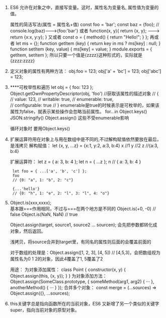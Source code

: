 
1.  ES6 允许在对象之中，直接写变量。这时，属性名为变量名, 属性值为变量的值。

	属性的简洁写法(属性 = 属性名+值)
	const foo = 'bar';
	const baz = {foo}; // 	console.log(baz)--->{foo:'bar'}
	或者
	function(x, y){
		return {x, y};   ---> return {x:x, y:y};
	}
	又或者
	const o = {
		method() {
		    return "Hello!";
		}
	};
	再或者
	let ms = {};
	function getItem (key) {
	  return key in ms ? ms[key] : null;
	}
	function setItem (key, value) {
	  ms[key] = value;
	}
	module.exports = { getItem, setItem };
	所以只要一个值是{zzzz}这种形式的，实际就是{zzzz:zzzz}

2. 定义对象的属性有两种方法：
	obj.foo = 123;
	obj['a' + 'bc'] = 123;
	obj['abc'] = 123;

3. ****可枚举性和遍历
	let obj = { foo: 123 };
	Object.getOwnPropertyDescriptor(obj, 'foo') //获取该属性的描述对象
	//  {
	//    value: 123,
	//    writable: true,
	//    enumerable: true,   
	//    configurable: true
	//  }
	enumerable是true的时候表示是可枚举的，如果该属性为false，就表示某些操作会忽略当前属性。
	for...in   Object.keys()   JSON.stringify()   Object.assign()  这些不受enumerable影响

	循环对象时 要用Object.keys()

4. 扩展运算符用在对象上与用在数组中是不同的,不过解构赋值依然要放在最后，是浅拷贝
	解构赋值：
		let {x, y, ...z} = {x:1, y:2, a:3, b:4}
		x  //1
		y  //2
		z  //{a:3, b:4}
		
	扩展运算符：
		let z = { a: 3, b: 4 };
		let n = { ...z };
		n // { a: 3, b: 4 }

		let foo = { ...['a', 'b', 'c'] };
		foo
		// {0: "a", 1: "b", 2: "c"}

		{...'hello'}
		// {0: "h", 1: "e", 2: "l", 3: "l", 4: "o"}

5. Object.is(xxx,xxxx);  
	基本跟===作用相同，不过与===在两个地方是不同的
						Object.is(+0, -0) // false
						Object.is(NaN, NaN) // true

	Object.assign(target, source1, source2 ... sourcen); 会先把参数都转化成对象，然后返回。
	
	浅拷贝，将source合并到target里，有同名的属性则后面的会覆盖前面的

	对于数组的处理是：Object.assign([1, 2, 3], [4, 5]) // [4,5,3]，会把数组视为属性名为0 1 2的对象，因此4覆盖了1, 5覆盖了2

	用途：
		为对象添加属性：
		class Point {
		  	constructor(x, y) {
		    	Object.assign(this, {x, y});
		  	}
		}
		为对象添加方法：
		Object.assign(SomeClass.prototype, {
		  	someMethod(arg1, arg2) {
		    	···
		  	},
		  	anotherMethod() {
		    	···
		  	}
		});
		合并多个对象：
		const merge = (...sources) => Object.assign({}, ...sources);

6.  this关键字总是指向函数所在的当前对象，ES6 又新增了另一个类似的关键字super，指向当前对象的原型对象。


